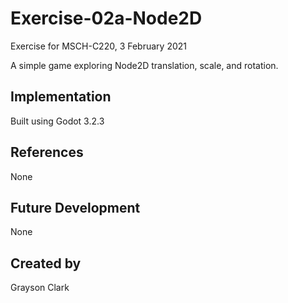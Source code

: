 # Exercise-02a-Node2D
Exercise for MSCH-C220, 3 February 2021

A simple game exploring Node2D translation, scale, and rotation.

## Implementation
Built using Godot 3.2.3

## References
None

## Future Development
None

## Created by 
Grayson Clark
